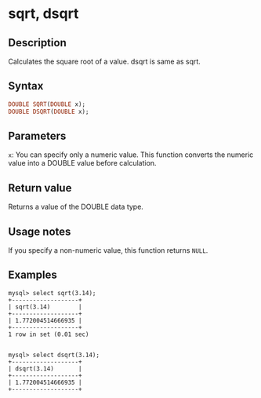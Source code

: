---
---

# sqrt, dsqrt

## Description

Calculates the square root of a value. dsqrt is same as sqrt.

## Syntax

```Haskell
DOUBLE SQRT(DOUBLE x);
DOUBLE DSQRT(DOUBLE x);
```

## Parameters

`x`: You can specify only a numeric value. This function converts the numeric value into a DOUBLE value before calculation.

## Return value

Returns a value of the DOUBLE data type.

## Usage notes

If you specify a non-numeric value, this function returns `NULL`.

## Examples

```Plain
mysql> select sqrt(3.14);
+-------------------+
| sqrt(3.14)        |
+-------------------+
| 1.772004514666935 |
+-------------------+
1 row in set (0.01 sec)


mysql> select dsqrt(3.14);
+-------------------+
| dsqrt(3.14)       |
+-------------------+
| 1.772004514666935 |
+-------------------+
```
